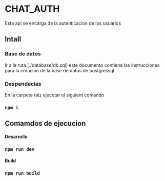 # CHAT_AUTH
Esta api se encarga de la autenticacion de los usuarios

## Intall

### Base de datos

Ir a la ruta [./database/db.sql] este documento contiene las instrucciones para la creacion de la base de datos de postgressql

### Despendecias

En la carpeta raiz ejecutar el siguient comando

### `npm i`

## Comamdos de ejecucion

#### Desarrollo

### `npm run dev`

#### Build

### `npm run build`



